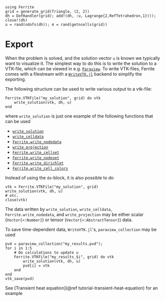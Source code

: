 ```@setup export
using Ferrite
grid = generate_grid(Triangle, (2, 2))
dh = DofHandler(grid); add!(dh, :u, Lagrange{2,RefTetrahedron,1}()); close!(dh)
u = rand(ndofs(dh)); σ = rand(getncells(grid))
```

# Export

When the problem is solved, and the solution vector `u` is known we typically
want to visualize it. The simplest way to do this is to write the solution to a
VTK-file, which can be viewed in e.g. [`Paraview`](https://www.paraview.org/).
To write VTK-files, Ferrite comes with a filestream with a 
[`WriteVTK.jl`](https://github.com/jipolanco/WriteVTK.jl) backend to simplify
the exporting.

The following structure can be used to write various output to a vtk-file:

```@example export
Ferrite.VTKFile("my_solution", grid) do vtk
    write_solution(vtk, dh, u)
end
```
where `write_solution` is just one example of the following functions that can be used 

* [`write_solution`](@ref)
* [`write_celldata`](@ref)
* [`Ferrite.write_nodedata`](@ref)
* [`write_projection`](@ref)
* [`Ferrite.write_cellset`](@ref)
* [`Ferrite.write_nodeset`](@ref)
* [`Ferrite.write_dirichlet`](@ref)
* [`Ferrite.write_cell_colors`](@ref)

Instead of using the `do`-block, it is also possible to do
```@example export
vtk = Ferrite.VTKFile("my_solution", grid)
write_solution(vtk, dh, u)
# etc.
close(vtk)
```

The data written by `write_solution`, `write_celldata`, `Ferrite.write_nodedata`, and `write_projection` may be either scalar (`Vector{<:Number}`) or tensor (`Vector{<:AbstractTensor}`) data. 

To save time-dependent data, `WriteVTK.jl`'s, `paraview_collection` may be used

```@example pvdexport 
pvd = paraview_collection("my_results.pvd");
for i in 1:5
    # Do calculations to update u
    Ferrite.VTKFile("my_results_$i", grid) do vtk
        write_solution(vtk, dh, u)
        pvd[i] = vtk
    end
end
vtk_save(pvd)
```
See [Transient heat equation](@ref tutorial-transient-heat-equation) for an example
